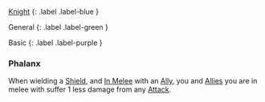 
[Knight](Game/Knight)
{: .label .label-blue }

General
{: .label .label-green }

Basic
{: .label .label-purple }

### Phalanx

When wielding a [Shield](Core/Terminology#Shield), and [In Melee](Core/Effects#In%20Melee) with an [Ally](Core/Terminology#Ally), you and [Allies](Core/Terminology#Ally) you are in melee with suffer 1 less damage from any [Attack](Game/Core/Terminology#Attack).